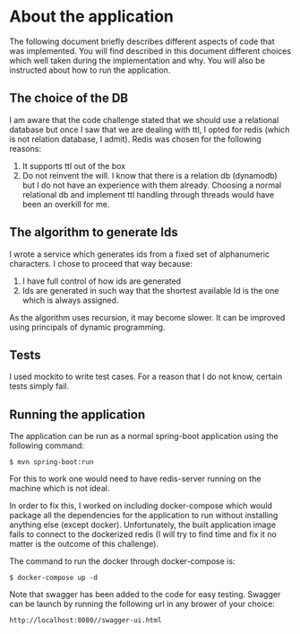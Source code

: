 # About the application
The following document briefly describes different aspects of code that was implemented. You will find described in this document different choices which well taken during the implementation and why. You will also be instructed about how to run the application.

## The choice of the DB

I am aware that the code challenge stated that we should use a relational database but once I saw that we are dealing with ttl, I opted for redis (which is not relation database, I admit).
Redis was chosen for the following reasons:
1. It supports ttl out of the box
2. Do not reinvent the will. I know that there is a relation db (dynamodb) but I do not have an experience with them already. Choosing a normal relational db and implement ttl handling through threads would have been an overkill for me. 

## The algorithm to generate Ids
I wrote a service which generates ids from a fixed set of alphanumeric characters. I chose to proceed that way because:
1. I have full control of how ids are generated
2. Ids are generated in such way that the shortest available Id is the one which is always assigned.

As the algorithm uses recursion, it may become slower. It can be improved using principals of dynamic programming. 

## Tests
I used mockito to write test cases. For a reason that I do not know, certain tests simply fail. 

## Running the application
The application can be run as a normal spring-boot application using the following command: 

```
$ mvn spring-boot:run
```
For this to work one would need to have redis-server running on the machine which is not ideal. 

In order to fix this, I worked on including docker-compose which would package all the dependencies for the application to run without installing anything else (except docker). Unfortunately, the built application image fails to connect to the dockerized redis (I will try to find time and fix it no matter is the outcome of this challenge).

The command to run the docker through docker-compose is: 
```
$ docker-compose up -d
```

Note that swagger has been added to the code for easy testing. Swagger can be launch by running the following url in any brower of your choice: 
```
http://localhost:8080//swagger-ui.html
```
